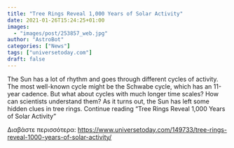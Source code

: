 ```yaml
---
title: "Tree Rings Reveal 1,000 Years of Solar Activity"
date: 2021-01-26T15:24:25+01:00
images:
  - "images/post/253857_web.jpg"
author: "AstroBot"
categories: ["News"]
tags: ["universetoday.com"]
draft: false
---
```


The Sun has a lot of rhythm and goes through different cycles of activity. The most well-known cycle might be the Schwabe cycle, which has an 11-year cadence. But what about cycles with much longer time scales? How can scientists understand them? As it turns out, the Sun has left some hidden clues in tree rings. Continue reading “Tree Rings Reveal 1,000 Years of Solar Activity” 

Διαβάστε περισσότερα: https://www.universetoday.com/149733/tree-rings-reveal-1000-years-of-solar-activity/
